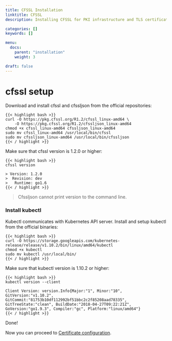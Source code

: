 ```yaml
---
title: CFSSL Installation
linktitle: CFSSL
description: Installing CFSSL for PKI infrastructure and TLS certificates.

categories: []
keywords: []

menu:
  docs:
    parent: "installation"
    weight: 3

draft: false
---
```



# cfssl setup

Download and install cfssl and cfssljson from the official repositories:

```
{{< highlight bash >}}
curl -O https://pkg.cfssl.org/R1.2/cfssl_linux-amd64 \
    -O https://pkg.cfssl.org/R1.2/cfssljson_linux-amd64
chmod +x cfssl_linux-amd64 cfssljson_linux-amd64
sudo mv cfssl_linux-amd64 /usr/local/bin/cfssl
sudo mv cfssljson_linux-amd64 /usr/local/bin/cfssljson
{{< / highlight >}}
```

Make sure that cfssl version is 1.2.0 or higher:

```
{{< highlight bash >}}
cfssl version

> Version: 1.2.0
>  Revision: dev
>   Runtime: go1.6
{{< / highlight >}}
```

> Cfssljson cannot print version to the command line.

### Install kubectl

Kubectl communicates with Kubernetes API server. Install and setup kubectl from the official binaries:

```
{{< highlight bash >}}
curl -O https://storage.googleapis.com/kubernetes-release/release/v1.10.2/bin/linux/amd64/kubectl
chmod +x kubectl
sudo mv kubectl /usr/local/bin/
{{< / highlight >}}
```

Make sure that kubectl version is 1.10.2 or higher:

```
{{< highlight bash >}}
kubectl version --client

Client Version: version.Info{Major:"1", Minor:"10", GitVersion:"v1.10.2", GitCommit:"81753b10df112992bf51bbc2c2f85208aad78335", GitTreeState:"clean", BuildDate:"2018-04-27T09:22:21Z", GoVersion:"go1.9.3", Compiler:"gc", Platform:"linux/amd64"}
{{< / highlight >}}
```
Done!

Now you can proceed to [Certificate configuration](/kubernetes/installation/2certificates).
